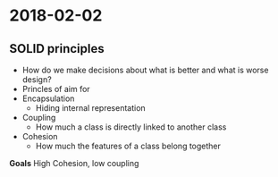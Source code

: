 # 2018-02-02

## SOLID principles

* How do we make decisions about what is better and what is worse design?
* Princles of aim for
* Encapsulation
  * Hiding internal representation
* Coupling
  * How much a class is directly linked to another class
* Cohesion
  * How much the features of a class belong together

**Goals** High Cohesion, low coupling